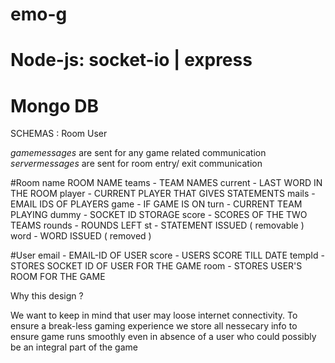 # emo-g
# Node-js: socket-io | express
# Mongo DB

SCHEMAS :   Room    User

*gamemessages* are sent for any game related communication
*servermessages* are sent for room entry/ exit communication

#Room
name     ROOM NAME
teams -  TEAM NAMES
current - LAST WORD IN THE ROOM
player -  CURRENT PLAYER THAT GIVES STATEMENTS
mails - EMAIL IDS OF PLAYERS
game - IF GAME IS ON
turn - CURRENT TEAM PLAYING
dummy - SOCKET ID STORAGE
score - SCORES OF THE TWO TEAMS
rounds - ROUNDS LEFT
st - STATEMENT ISSUED ( removable )
word - WORD ISSUED ( removed )


#User
email - EMAIL-ID OF USER 
score - USERS SCORE TILL DATE
tempId - STORES SOCKET ID OF USER FOR THE GAME
room - STORES USER'S ROOM FOR THE GAME


Why this design ?

We want to keep in mind that user may loose internet connectivity.
To ensure a break-less gaming experience we store all nessecary info to ensure game runs smoothly even in absence of a user who could possibly be an integral part of the game

